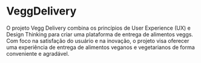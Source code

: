 # VeggDelivery
O projeto Vegg Delivery combina os princípios de User Experience (UX) e Design Thinking para criar uma plataforma de entrega de alimentos veggs. Com foco na satisfação do usuário e na inovação, o projeto visa oferecer uma experiência de entrega de alimentos veganos e vegetarianos de forma conveniente e agradável.
